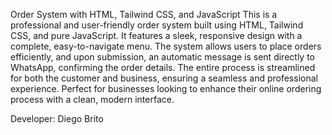 Order System with HTML, Tailwind CSS, and JavaScript
This is a professional and user-friendly order system built using HTML, Tailwind CSS, and pure JavaScript. It features a sleek, responsive design with a complete, easy-to-navigate menu. The system allows users to place orders efficiently, and upon submission, an automatic message is sent directly to WhatsApp, confirming the order details. The entire process is streamlined for both the customer and business, ensuring a seamless and professional experience. Perfect for businesses looking to enhance their online ordering process with a clean, modern interface.

Developer: Diego Brito
